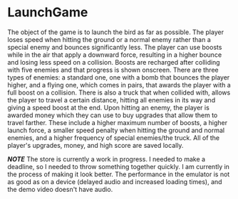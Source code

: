 # LaunchGame

The object of the game is to launch the bird as far as possible. The player loses speed when hitting the ground or a normal enemy rather than a special enemy and bounces significantly less. The player can use boosts while in the air that apply a downward force, resulting in a higher bounce and losing less speed on a collision. Boosts are recharged after colliding with five enemies and that progress is shown onscreen. There are three types of enemies: a standard one, one with a bomb that bounces the player higher, and a flying one, which comes in pairs, that awards the player with a full boost on a collision. There is also a truck that when collided with, allows the player to travel a certain distance, hitting all enemies in its way and giving a speed boost at the end. Upon hitting an enemy, the player is awarded money which they can use to buy upgrades that allow them to travel farther. These include a higher maximum number of boosts, a higher launch force, a smaller speed penalty when hitting the ground and normal enemies, and a higher frequency of special enemies/the truck. All of the player's upgrades, money, and high score are saved locally.

***NOTE***
The store is currently a work in progress. I needed to make a deadline, so I needed to throw something together quickly. I am currently in the process of making it look better. The performance in the emulator is not as good as on a device (delayed audio and increased loading times), and the demo video doesn't have audio.
